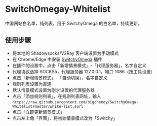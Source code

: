 # SwitchOmegay-Whitelist
中国网站白名单，纯列表，用于 SwitchyOmega 的白名单，持续更新。

## 使用步骤
* 将本地的 Shadowsocks/V2Ray 客户端设置为手动模式
* 在 Chrome/Edge 中安装 [SwitchyOmega](https://chrome.google.com/webstore/detail/proxy-switchyomega/padekgcemlokbadohgkifijomclgjgif) 插件
* 在插件的设置中，点击「新增情景模式」-「代理服务器」，名字自定义
* 代理协议选择 SOCKS5，代理服务器 127.0.0.1，端口 1086（按工具设置）
* 点击「新增情景模式」-「自动切换」，名字自定义
* 规则列表设置为直连
* 默认情景模式设置为刚才设置的代理服务器
* 点击「添加规则列表」，在规则列表网址，输入
``
https://raw.githubusercontent.com/bigcheney/SwitchyOmega-Whitelist/master/white-list.sorl
``
* 点击「立即更新情景模式」
* 点击左上角「界面」，将初始情景模式改为「Switchy」
